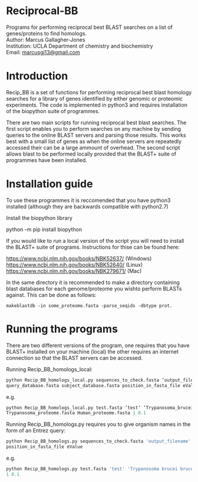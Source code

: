 # Reciprocal-BB
Programs for performing reciprocal best BLAST searches on a list of genes/proteins to find homologs.   
Author: Marcus Gallagher-Jones  
Institution: UCLA Department of chemistry and biochemistry  
Email: marcusgj13@gmail.com  

# Introduction 

Recip_BB is a set of functions for performing reciprocal best blast homology searches
for a library of genes identified by either genomic or proteomic experiments. 
The code is implemented in python3 and requires installation of the biopython suite 
of programmes. 

There are two main scripts for running reciprocal best blast searches.
The first script enables you to perform searches on any machine by sending queries to
the online BLAST servers and parsing those results. This works best with a small list
of genes as when the online servers are repeatedly accessed their can be a large ammount
of overhead. The second script allows blast to be performed locally provided that the
BLAST+ suite of programmes have been installed.

# Installation guide 

To use these programmes it is reccomended that you have python3 installed (although they
are backwards compatible with python2.7)

Install the biopython library

python -m pip install biopython

If you would like to run a local version of the script you will need to install the BLAST+
suite of programs. Instructions for thise can be found here:

https://www.ncbi.nlm.nih.gov/books/NBK52637/ (Windows)  
https://www.ncbi.nlm.nih.gov/books/NBK52640/ (Linux)  
https://www.ncbi.nlm.nih.gov/books/NBK279671/ (Mac)  

In the same directory it is recommended to make a directory containing blast databases
for each genome/proteome you wishto perform BLASTs against. This can be done as follows:
```
makeblastdb -in some_proteome.fasta -parse_seqids -dbtype prot.
```

# Running the programs 

There are two different versions of the program, one requires that you have BLAST+ 
installed on your machine (local) the other requires an internet connection so that
the BLAST servers can be accessed. 

Running Recip_BB_homologs_local:
```python
python Recip_BB_homologs_local.py sequences_to_check.fasta ‘output_filename’ ‘query_organism_name’ ‘subject_organism_name’ 
query_database.fasta subject_database.fasta position_in_fasta_file eValue  
```
e.g.
```python
python Recip_BB_homologs_local.py test.fasta ‘test’ ‘Trypanosoma_brucei_brucei’ ‘Homo_Sapiens’ 
Trypanosoma_proteome.fasta Human_proteome.fasta 1 0.1
```
Running Recip_BB_homologs.py requires you to give organism names in the form of an Entrez query:
```python
python Recip_BB_homologs.py sequences_to_check.fasta 'output_filename' 'query_organism_name' 'subject_organism_name'
position_in_fasta_file eValue 
```
e.g.
```python
python Recip_BB_homologs.py test.fasta 'test' 'Trypanosoma brucei brucei [organism]' 'Homo sapiens [organism]'
1 0.1
```
